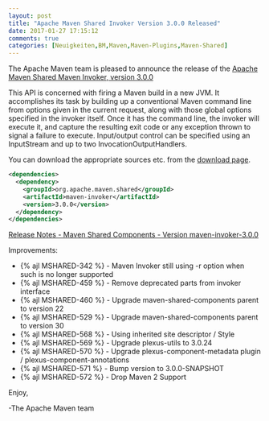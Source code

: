 ```yaml
---
layout: post
title: "Apache Maven Shared Invoker Version 3.0.0 Released"
date: 2017-01-27 17:15:12
comments: true
categories: [Neuigkeiten,BM,Maven,Maven-Plugins,Maven-Shared]
---
```

The Apache Maven team is pleased to announce the release of the 
[Apache Maven Shared Maven Invoker, version 3.0.0](https://maven.apache.org/shared/maven-invoker/)

This API is concerned with firing a Maven build in a new JVM. It accomplishes
its task by building up a conventional Maven command line from options given in
the current request, along with those global options specified in the invoker
itself. Once it has the command line, the invoker will execute it, and capture
the resulting exit code or any exception thrown to signal a failure to execute.
Input/output control can be specified using an InputStream and up to two
InvocationOutputHandlers.

You can download the appropriate sources etc. from the 
[download page](https://maven.apache.org/shared/maven-invoker/download.cgi).


``` xml
<dependencies>
  <dependency>
    <groupId>org.apache.maven.shared</groupId>
    <artifactId>maven-invoker</artifactId>
    <version>3.0.0</version>
  </dependency>
</dependencies>
```

<!-- more -->

[Release Notes - Maven Shared Components - Version maven-invoker-3.0.0](https://issues.apache.org/jira/secure/ReleaseNote.jspa?projectId=12317922&version=12331463)

Improvements:

 * {% ajl MSHARED-342 %} - Maven Invoker still using -r option when such is no longer supported
 * {% ajl MSHARED-459 %} - Remove deprecated parts from invoker interface
 * {% ajl MSHARED-460 %} - Upgrade maven-shared-components parent to version 22
 * {% ajl MSHARED-529 %} - Upgrade maven-shared-components parent to version 30
 * {% ajl MSHARED-568 %} - Using inherited site descriptor / Style
 * {% ajl MSHARED-569 %} - Upgrade plexus-utils to 3.0.24
 * {% ajl MSHARED-570 %} - Upgrade plexus-component-metadata plugin / plexus-component-annotations
 * {% ajl MSHARED-571 %} - Bump version to 3.0.0-SNAPSHOT
 * {% ajl MSHARED-572 %} - Drop Maven 2 Support


Enjoy,

-The Apache Maven team 
